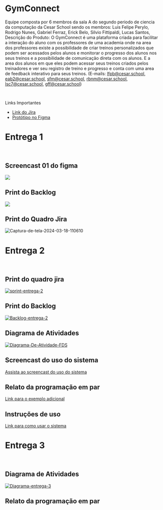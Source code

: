 # GymConnect
Equipe composta por 6 membros da sala A do segundo periodo de ciencia da computação da Cesar School sendo os membros:
Luis Felipe Perylo,
Rodrigo Nunes,
Gabriel Ferraz,
Erick Belo,
Silvio Fittipaldi,
Lucas Santos,
Descrição do Produto:  O GymConnect é uma plataforma criada para facilitar a interação do aluno com os professores de uma academia onde na area dos professores existe a possibilidade de criar treinos personalizados que podem ser acessados pelos alunos e monitorar o progresso dos alunos nos seus treinos e a possibilidade de comunicação direta com os alunos. E a area dos alunos em que eles podem acessar seus treinos criados pelos treinadores e ver seu registro de treino e progresso e conta com uma area de feedback interativo para seus treinos. (E-mails: lfpb@cesar.school, eab2@cesar.school, sfm@cesar.school, rbnm@cesar.school, lsc7@cesar.school, gff@cesar.school) 


<br>
<p>Links Importantes</p>
<ul>  
  </li>
    <li>
    <a  href="https://projetofds.atlassian.net/jira/software/projects/PF/boards/2/backlog?selectedIssue=PF-4"
      >Link do Jira</a
    >
  </li>
  <li>
    <a  href="https://www.figma.com/file/9Ge24LiUdsgQLD4Q5dIkW8/Untitled?type=design&mode=design&t=bEwwO6fFsok5L5SU-0"
      >Protótipo no Figma</a
  </li>

  </li>
</ul> 
<h1> Entrega 1 </h1> <br>
<h2> Screencast 01 do figma</h2> 
<a href="https://youtu.be/qlVSrfyOJuQ">
  <img src="https://i.ibb.co/ZJ0qns9/BEEMO.png" />
</a>
<br> 
<h2> Print do Backlog </h2> 
 <img src="https://i.ibb.co/1z7T79s/Backlog-1.png" />
 <h2> Print do Quadro Jira </h2> 
  <img src="https://i.ibb.co/3FnPt2W/Captura-de-tela-2024-03-18-110610.png" alt="Captura-de-tela-2024-03-18-110610" border="0"></a>
  <h1> Entrega 2 </h1> <br>
  <h2> Print do quadro jira </h2>
  <a href="https://ibb.co/ctgX491"><img src="https://i.ibb.co/nfg8xyb/sprint-entrega-2.png" alt="sprint-entrega-2" border="0"></a>
  <h2> Print do Backlog </h2> 
  <a href="https://ibb.co/zfTgY2J"><img src="https://i.ibb.co/12tN5X6/Backlog-entrega-2.png" alt="Backlog-entrega-2" border="0"></a>
  <h2> Diagrama de Atividades </h2>
  <a href="https://ibb.co/T8SDqCG"><img src="https://i.ibb.co/WywNpTX/Diagrama-De-Atividade-FDS.jpg" alt="Diagrama-De-Atividade-FDS" border="0"></a>
  <h2> Screencast do uso do sistema</h2> 
 <a href="https://youtu.be/ZhURt-N44s8">Assista ao screencast do uso do sistema</a>
 <h2> Relato da programação em par</h2> 
<a href="https://docs.google.com/document/d/1B7lG9zHkXjJLDx86paRaC1fSwkdVl9xpjtIY9MF-Ois/edit?usp=sharing">Link para o exemplo adicional</a>
 <h2> Instruções de uso</h2> 
 <a href="https://docs.google.com/document/d/1eaLUUH-R3jjaE8Ec-t165yV-NiP86W-7N2EceEs_rfk/edit?usp=sharing">Link para como usar o sistema</a>
 <h1> Entrega 3 </h1> <br>
  <h2> Diagrama de Atividades </h2>
  <a href="https://ibb.co/sbw8vXq"><img src="https://i.ibb.co/S5nFXZB/Diagrama-entrega-3.jpg" alt="Diagrama-entrega-3" border="0"></a>
   <h2> Relato da programação em par</h2> 

  
 
 
